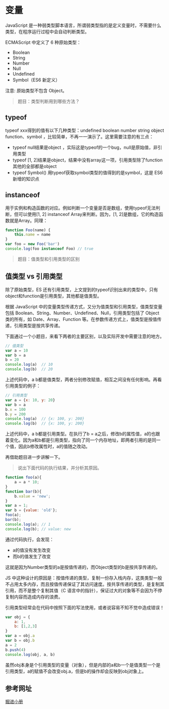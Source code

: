 # 变量
JavaScript 是一种弱类型脚本语言，所谓弱类型指的是定义变量时，不需要什么类型，在程序运行过程中会自动判断类型。

ECMAScript 中定义了 6 种原始类型：

* Boolean
* String
* Number
* Null
* Undefined
* Symbol（ES6 新定义）

注意: 原始类型不包含 Object。

> 题目：类型判断用到哪些方法？

## typeof

typeof xxx得到的值有以下几种类型：undefined boolean number string object function、symbol ，比较简单，不再一一演示了。这里需要注意的有三点：

* typeof null结果是object ，实际这是typeof的一个bug，null是原始值，非引用类型
* typeof [1, 2]结果是object，结果中没有array这一项，引用类型除了function其他的全部都是object
* typeof Symbol() 用typeof获取symbol类型的值得到的是symbol，这是 ES6 新增的知识点

## instanceof
用于实例和构造函数的对应。例如判断一个变量是否是数组，使用typeof无法判断，但可以使用[1, 2] instanceof Array来判断。因为，[1, 2]是数组，它的构造函数就是Array。同理：

```js
function Foo(name) {
    this.name = name
}
var foo = new Foo('bar')
console.log(foo instanceof Foo) // true
```

> 题目：值类型和引用类型的区别

## 值类型 vs 引用类型
除了原始类型，ES 还有引用类型，上文提到的typeof识别出来的类型中，只有object和function是引用类型，其他都是值类型。

根据 JavaScript 中的变量类型传递方式，又分为值类型和引用类型，值类型变量包括 Boolean、String、Number、Undefined、Null，引用类型包括了 Object 类的所有，如 Date、Array、Function 等。在参数传递方式上，值类型是按值传递，引用类型是按共享传递。

下面通过一个小题目，来看下两者的主要区别，以及实际开发中需要注意的地方。

```js
// 值类型
var a = 10
var b = a
b = 20
console.log(a)  // 10
console.log(b)  // 20
```

上述代码中，a b都是值类型，两者分别修改赋值，相互之间没有任何影响。再看引用类型的例子：

```js
// 引用类型
var a = {x: 10, y: 20}
var b = a
b.x = 100
b.y = 200
console.log(a)  // {x: 100, y: 200}
console.log(b)  // {x: 100, y: 200}
```

上述代码中，a b都是引用类型。在执行了b = a之后，修改b的属性值，a的也跟着变化。因为a和b都是引用类型，指向了同一个内存地址，即两者引用的是同一个值，因此b修改属性时，a的值随之改动。

再借助题目进一步讲解一下。

> 说出下面代码的执行结果，并分析其原因。

```js
function foo(a){
    a = a * 10;
}
function bar(b){
    b.value = 'new';
}
var a = 1;
var b = {value: 'old'};
foo(a);
bar(b);
console.log(a); // 1
console.log(b); // value: new
```

通过代码执行，会发现：

* a的值没有发生改变
* 而b的值发生了改变

这就是因为Number类型的a是按值传递的，而Object类型的b是按共享传递的。

JS 中这种设计的原因是：按值传递的类型，复制一份存入栈内存，这类类型一般不占用太多内存，而且按值传递保证了其访问速度。按共享传递的类型，是复制其引用，而不是整个复制其值（C 语言中的指针），保证过大的对象等不会因为不停复制内容而造成内存的浪费。

引用类型经常会在代码中按照下面的写法使用，或者说容易不知不觉中造成错误！

```js
var obj = {
    a: 1,
    b: [1,2,3]
}
var a = obj.a
var b = obj.b
a = 2
b.push(4)
console.log(obj, a, b)
```

虽然obj本身是个引用类型的变量（对象），但是内部的a和b一个是值类型一个是引用类型，a的赋值不会改变obj.a，但是b的操作却会反映到obj对象上。

## 参考网址
[掘进小册]()

